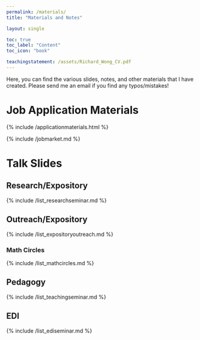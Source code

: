 ```yaml
---
permalink: /materials/
title: "Materials and Notes"

layout: single

toc: true
toc_label: "Content"
toc_icon: "book"

teachingstatement: /assets/Richard_Wong_CV.pdf
---
```


Here, you can find the various slides, notes, and other materials that I have created.   Please send me an email if you find any typos/mistakes!

<!--end_excerpt-->

# Job Application Materials

{% include /applicationmaterials.html %}

<div class="notice--warning">
{% include /jobmarket.md %}
</div>

# Talk Slides



## Research/Expository

<div class="standoutlist" markdown="1">
{% include /list_researchseminar.md %}

</div>

## Outreach/Expository

<div class="standoutlist" markdown="1">
{% include /list_expositoryoutreach.md %}
</div>

### Math Circles

<div class="standoutlist" markdown="1">
{% include /list_mathcircles.md %}
</div>

## Pedagogy

<div class="standoutlist" markdown="1">
{% include /list_teachingseminar.md %}
</div>

## EDI

<div class="standoutlist" markdown="1">
{% include /list_ediseminar.md %}
</div>